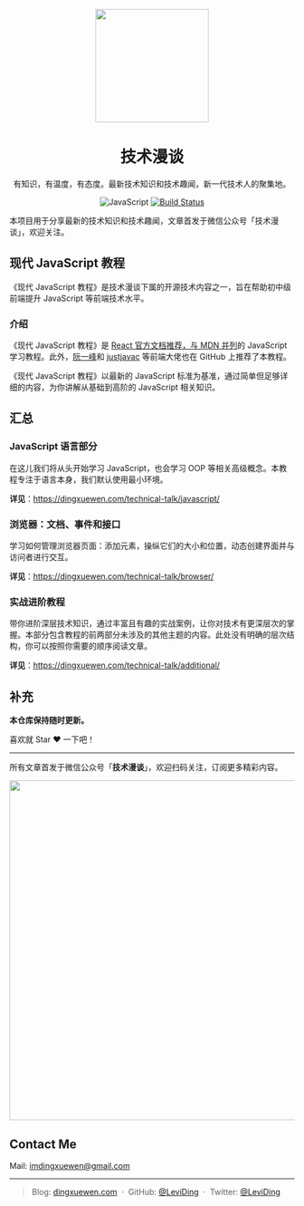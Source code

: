 <p align="center">
  <a href="https://dingxuewen.com/technical-talk/">
    <img width="200" src="https://user-images.githubusercontent.com/26959437/67540611-8d18cf80-f718-11e9-8aca-091e086fcac8.png">
  </a>
</p>

<h1 align="center">技术漫谈</h1>

<div align="center">

有知识，有温度，有态度。最新技术知识和技术趣闻，新一代技术人的聚集地。

![JavaScript](https://img.shields.io/badge/language-JavaScript-blue.svg)
[![Build Status](https://travis-ci.com/leviding/technical-talk.svg?branch=master)](https://travis-ci.com/leviding/technical-talk)

</div>

本项目用于分享最新的技术知识和技术趣闻，文章首发于微信公众号「技术漫谈」，欢迎关注。


## 现代 JavaScript 教程

《现代 JavaScript 教程》是技术漫谈下属的开源技术内容之一，旨在帮助初中级前端提升 JavaScript 等前端技术水平。

### 介绍

《现代 JavaScript 教程》是 [React 官方文档推荐，与 MDN 并列](https://zh-hans.reactjs.org/docs/getting-started.html#javascript-resources)的 JavaScript 学习教程。此外，[阮一峰](https://github.com/ruanyf/free-books#web-%E5%BC%80%E5%8F%91)和 [justjavac](https://github.com/justjavac/free-programming-books-zh_CN#javascript) 等前端大佬也在 GitHub 上推荐了本教程。

《现代 JavaScript 教程》以最新的 JavaScript 标准为基准，通过简单但足够详细的内容，为你讲解从基础到高阶的 JavaScript 相关知识。


## 汇总

### JavaScript 语言部分

在这儿我们将从头开始学习 JavaScript，也会学习 OOP 等相关高级概念。本教程专注于语言本身，我们默认使用最小环境。

**详见**：https://dingxuewen.com/technical-talk/javascript/


### 浏览器：文档、事件和接口

学习如何管理浏览器页面：添加元素，操纵它们的大小和位置，动态创建界面并与访问者进行交互。

**详见**：https://dingxuewen.com/technical-talk/browser/


### 实战进阶教程

带你进阶深层技术知识，通过丰富且有趣的实战案例，让你对技术有更深层次的掌握。本部分包含教程的前两部分未涉及的其他主题的内容。此处没有明确的层次结构，你可以按照你需要的顺序阅读文章。

**详见**：https://dingxuewen.com/technical-talk/additional/


## 补充

**本仓库保持随时更新。**

喜欢就 Star ❤️ 一下吧！

---

所有文章首发于微信公众号「**技术漫谈**」，欢迎扫码关注，订阅更多精彩内容。

<img src="https://user-images.githubusercontent.com/26959437/64472245-e68b6600-d18d-11e9-984a-ae0161dc2e69.png" width="600px">


## Contact Me

Mail: [imdingxuewen@gmail.com](mailto:imdingxuewen@gmail.com)

---

> Blog: [dingxuewen.com](https://dingxuewen.com/) &nbsp;&middot;&nbsp;
> GitHub: [@LeviDing](https://github.com/leviding) &nbsp;&middot;&nbsp;
> Twitter: [@LeviDing](https://twitter.com/xuewending)
